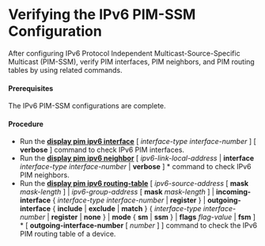 Verifying the IPv6 PIM-SSM Configuration
========================================

After configuring IPv6 Protocol Independent Multicast-Source-Specific Multicast (PIM-SSM), verify PIM interfaces, PIM neighbors, and PIM routing tables by using related commands.

#### Prerequisites

The IPv6 PIM-SSM configurations are complete.


#### Procedure

* Run the [**display pim ipv6 interface**](cmdqueryname=display+pim+ipv6+interface) [ *interface-type* *interface-number* ] [ **verbose** ] command to check IPv6 PIM interfaces.
* Run the [**display pim ipv6 neighbor**](cmdqueryname=display+pim+ipv6+neighbor) [ *ipv6-link-local-address* | **interface** *interface-type* *interface-number* | **verbose** ] \* command to check IPv6 PIM neighbors.
* Run the [**display pim ipv6 routing-table**](cmdqueryname=display+pim+ipv6+routing-table) [ *ipv6-source-address* [ **mask** *mask-length* ] | *ipv6-group-address* [ **mask** *mask-length* ] | **incoming-interface** { *interface-type* *interface-number* | **register** } | **outgoing-interface** { **include** | **exclude** | **match** } { *interface-type* *interface-number* | **register** | **none** } | **mode** { **sm** | **ssm** } | **flags** *flag-value* | **fsm** ] \* [ **outgoing-interface-number** [ *number* ] ] command to check the IPv6 PIM routing table of a device.